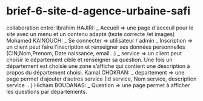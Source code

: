 # brief-6-site-d-agence-urbaine-safi
collaboration entre:
                     Ibrahim HAJIRI:
                                    _ Accueil => une page d'acceuil pour le site avec un menu et un contenu adapté (texte correcte /et images) 
                     Mohamed KAINOUCH:
                                    _ Se connecter => utilisateur / admin
                                    _ Inscription => un client peut faire l'inscription et renseigner ses données personnelles (CIN,Nom,Prenom, Date naissance, email...)
                                    _ service => un client peut choisir le département ciblé et renseigner sa question. Une fois un département est choisie une zone s’affiche qui contient une description à propos du département choisi.
                     Kamal CHOKRAN:
                                    _ departement => une page permet d’ajouter d’autres service (Id service, Nom service, description service ...) 
                     Hicham BOUDANAS:
                                    _ Question => une page permet à afficher les questions par départements.

